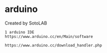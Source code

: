 # arduino

Created by SotoLAB

    1 arduino IDE
    https://www.arduino.cc/en/Main/software
    
    https://www.arduino.cc/download_handler.php
    
    

